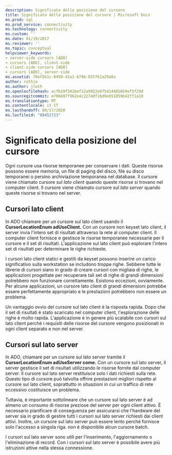 ```yaml
---
description: Significato della posizione del cursore
title: Significato della posizione del cursore | Microsoft Docs
ms.prod: sql
ms.prod_service: connectivity
ms.technology: connectivity
ms.custom: ''
ms.date: 01/19/2017
ms.reviewer: ''
ms.topic: conceptual
helpviewer_keywords:
- server-side cursors [ADO]
- cursors [ADO], client-side
- client-side cursors [ADO]
- cursors [ADO], server-side
ms.assetid: 70ef5b1c-0459-41a1-b796-031f61a29a8a
author: rothja
ms.author: jroth
ms.openlocfilehash: acfb19f341bef22a9922e075d144026b9ef5f29d
ms.sourcegitcommit: e700497f962e4c2274df16d9e651059b42ff1a10
ms.translationtype: MT
ms.contentlocale: it-IT
ms.lasthandoff: 08/17/2020
ms.locfileid: "88452723"
---
```

# <a name="the-significance-of-cursor-location"></a>Significato della posizione del cursore
Ogni cursore usa risorse temporanee per conservare i dati. Queste risorse possono essere memoria, un file di paging del disco, file su disco temporanei o persino archiviazione temporanea nel database. Il cursore viene chiamato cursore sul *lato client* quando queste risorse si trovano nel computer client. Il cursore viene chiamato cursore sul *lato server* quando queste risorse si trovano nel server.  
  
## <a name="client-side-cursors"></a>Cursori lato client  
 In ADO chiamare per un cursore sul lato client usando il **CursorLocationEnum adUseClient.** Con un cursore non keyset lato client, il server invia l'intero set di risultati attraverso la rete al computer client. Il computer client fornisce e gestisce le risorse temporanee necessarie per il cursore e il set di risultati. L'applicazione sul lato client può esplorare l'intero set di risultati per determinare le righe richieste.  
  
 I cursori lato client statici e gestiti da keyset possono inserire un carico significativo sulla workstation se includono troppe righe. Sebbene tutte le librerie di cursori siano in grado di creare cursori con migliaia di righe, le applicazioni progettate per recuperare tali set di righe di grandi dimensioni potrebbero non funzionare correttamente. Esistono eccezioni, ovviamente. Per alcune applicazioni, un cursore lato client di grandi dimensioni potrebbe essere perfettamente appropriato e le prestazioni potrebbero non essere un problema.  
  
 Un vantaggio ovvio del cursore sul lato client è la risposta rapida. Dopo che il set di risultati è stato scaricato nel computer client, l'esplorazione delle righe è molto rapida. L'applicazione è in genere più scalabile con cursori sul lato client perché i requisiti delle risorse del cursore vengono posizionati in ogni client separato e non nel server.  
  
## <a name="server-side-cursors"></a>Cursori sul lato server  
 In ADO, chiamare per un cursore sul lato server tramite il **CursorLocationEnum adUseServer come.** Con un cursore sul lato server, il server gestisce il set di risultati utilizzando le risorse fornite dal computer server. Il cursore sul lato server restituisce solo i dati richiesti sulla rete. Questo tipo di cursore può talvolta offrire prestazioni migliori rispetto al cursore sul lato client, soprattutto in situazioni in cui un traffico di rete eccessivo costituisce un problema.  
  
 Tuttavia, è importante sottolineare che un cursore sul lato server è ad almeno un consumo di risorse preziose del server per ogni client attivo. È necessario pianificare di conseguenza per assicurarsi che l'hardware del server sia in grado di gestire tutti i cursori sul lato server richiesti dai client attivi. Inoltre, un cursore sul lato server può essere lento perché fornisce solo l'accesso a singola riga. non è disponibile alcun cursore batch.  
  
 I cursori sul lato server sono utili per l'inserimento, l'aggiornamento o l'eliminazione di record. Con i cursori sul lato server è possibile avere più istruzioni attive nella stessa connessione.

